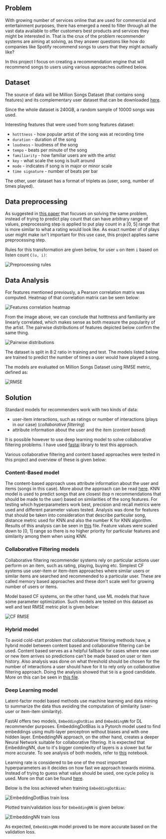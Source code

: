 ## Problem

With growing number of services online that are used for commercial and entertainment purposes, there has emerged a need to filter through all the vast data available to offer customers best products and services they might be interested in. That is the crux of the problem recommender systems are aiming at solving, as they answer questions like how do companies like Spotify recommend songs to users that they might actually like?

In this project I focus on creating a recommendation engine that will recommend songs to users using various approaches outlined below.

## Dataset

The source of data will be Million Songs Dataset (that contains song features) and its complementary user dataset that can be downloaded [here](http://millionsongdataset.com/).

Since the whole dataset is 240GB, a random sample of 10000 songs was used.

Interesting features that were used from song features dataset:
- `hotttness` - how popular artist of the song was at recording time
- `duration` - duration of the song
- `loudness` - loudness of the song
- `tempo` - beats per minute of the song
- `familiarity` - how familiar users are with the artist
- `key` - what scale the song is built around
- `mode` - indicates if song is in major or minor scale
- `time signature` - number of beats per bar

The other, user dataset has a format of triplets as (user, song, number of times played).

## Data preprocessing

As suggested in [this paper](https://www.uvm.edu/~ylin19/files/Music_Recommer_System_Report.pdf) that focuses on solving the same problem, instead of trying to predict play count that can have arbitrary range of values, preprocessing step is applied to put play count in a [0, 5] range that is more similar to what a rating would look like. As exact number of of plays user might make isn't important for this use case, this project applies same preprocessing step. 

Rules for this transformation are given below, for user `u` on item `i` based on listen count `C(u, i)`:

![Preprocessing rules](./assets/preprocessing_rules.png)


## Data Analysis

For features mentioned previously, a Pearson correlation matrix was computed. Heatmap of that correlation matrix can be seen below:

![Features correlation heatmap](./assets/correlation_heatmap.png)

From the image above, we can conclude that hotttness and familiarity are linearly correlated, which makes sense as both measure the popularity of the artist. The pairwise distributions of features depicted below confirm the same thing.

![Pairwise distributions](./assets/pairwise_distributions.png)

The dataset is split in 8:2 ratio in training and test. The models listed below are trained to predict the number of times a user would have played a song.

The models are evaluated on Million Songs Dataset using RMSE metric, defined as: 

![RMSE](./assets/rmse.png)

## Solution

Standard models for recommenders work with two kinds of data:
- user-item interactions, such as ratings or number of interactions (plays in our case) (*collaborative filtering*)
- attribute information about the user and the item (*content based*)

It is possible however to use deep learning model to solve collaborative filtering problems. I have used [fastai](https://www.fast.ai/) library to test this approach.

Various collaborative filtering and content based approaches were tested in this project and overview of these is given below:

### Content-Based model

The content-based approach uses attribute information about the user and items (songs in this case). More about the approach can be read [here](https://www.google.com/search?q=content+based+recommender&oq=content+based+recommender&aqs=chrome..69i57.2546j0j1&sourceid=chrome&ie=UTF-8). KNN model is used to predict songs that are closest (top n recommendations that should be made to the user) based on similarities of the song features. For testing which hyperparameters work best, precision and recall metrics were used and different parameter values tested. Analysis was done for features that should be taken into consideration that describe particular song, distance metric used for KNN and also the number K for KNN algorithm. Results of this analysis can be seen in [this](./analysis/KNN_Analysis.ipynb) file. Feature values were scaled down to [0, 1] range so there is no higher priority for particular features and similarity among them when using KNN.

### Collaborative Filtering models

Collaborative filtering recommender systems rely on particular actions user perform on an item, such as rating, playing, buying etc. Simplest CF systems use user-item or item-item approaches where similar users or similar items are searched and recommended to a particular user. These are called memory based approaches and these don't scale well for growing number of users or items.

Model based CF systems, on the other hand, use ML models that have some parameter optimization. Such models are tested on this dataset as well and test RMSE metric plot is given below:

![CF RMSE](./assets/cf_rmse_barplot.png)


### Hybrid model

To avoid cold-start problem that collaborative filtering methods have, a hybrid model between content based and collaborative filtering can be used. Content based serves as a helpful fallback for cases where new user or new item arrives so predictions can't be made based on user or item history. Also analysis was done on what threshold should be chosen for the number of interactions a user should have for it to rely only on collaborative filtering approach. Doing the analysis showed that `50` is a good candidate. More on this can be seen in [this file](./Hybrid_ContentBased_CF.ipynb).

### Deep Learning model

Latent-factor model based methods use machine learning and data mining to summarize the data thus avoiding the computation of similarity (user-user or item-item similarity).

FastAI offers two models, `EmbeddingDotBias` and `EmbeddingNN` for DL recommender purposes. EmbeddingDotBias is a Pytorch model used to find embeddings using multi-layer perceptron without biases and with one hidden layer. EmbeddingNN approach, on the other hand, creates a deeper Neural Network suitable for collaborative filtering. It is expected that EmbeddingNN, due to it's bigger complexity of layers is a slower but far more accurate. To see analysis of both models, refer to [this](./DeepLearning_CF_Approach.ipynb) notebook.

Learning rate is considered to be one of the most important hyperparameters as it decides on how fast we approach towards minima. Instead of trying to guess what value should be used, one cycle policy is used. More on that can be found [here](https://sgugger.github.io/the-1cycle-policy.html).

Below is the loss achieved when training `EmbeddingDotBias`:

![EmbeddingDotBias train loss](./assets/embeddingdotbias_loss.png)

Plotted train/validation loss for `EmbeddingNN` is given below:

![EmbeddingNN train loss](./assets/embedding_nn_train_plot.png)

As expected, `EmbeddingNN` model proved to be more accurate based on the validation loss.